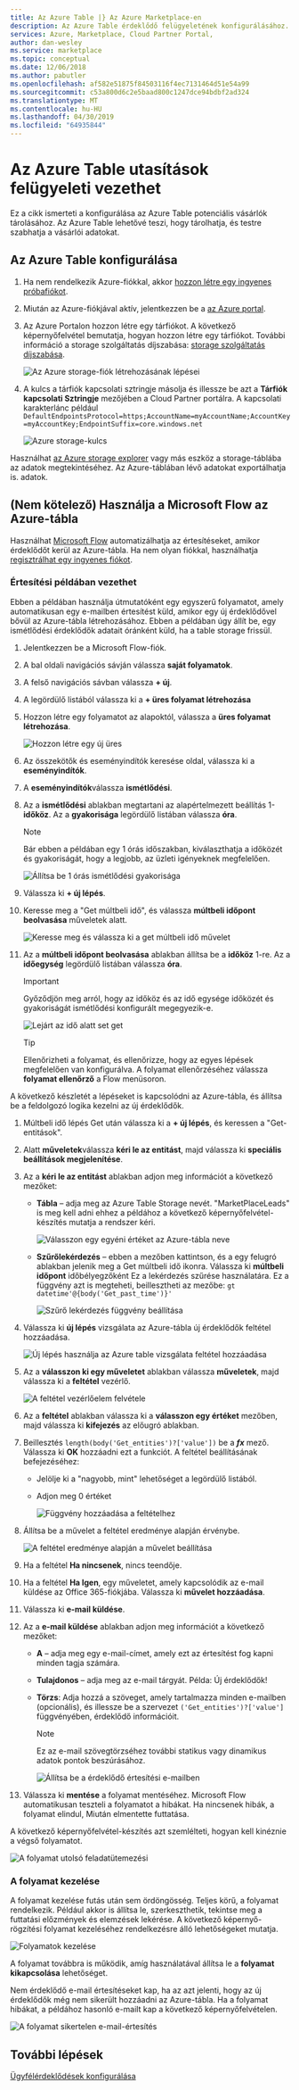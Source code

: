 ```yaml
---
title: Az Azure Table |} Az Azure Marketplace-en
description: Az Azure Table érdeklődő felügyeletének konfigurálásához.
services: Azure, Marketplace, Cloud Partner Portal,
author: dan-wesley
ms.service: marketplace
ms.topic: conceptual
ms.date: 12/06/2018
ms.author: pabutler
ms.openlocfilehash: af582e51875f84503116f4ec7131464d51e54a99
ms.sourcegitcommit: c53a800d6c2e5baad800c1247dce94bdbf2ad324
ms.translationtype: MT
ms.contentlocale: hu-HU
ms.lasthandoff: 04/30/2019
ms.locfileid: "64935844"
---
```

# <a name="lead-management-instructions-for-azure-table"></a>Az Azure Table utasítások felügyeleti vezethet

Ez a cikk ismerteti a konfigurálása az Azure Table potenciális vásárlók tárolásához. Az Azure Table lehetővé teszi, hogy tárolhatja, és testre szabhatja a vásárlói adatokat.

## <a name="to-configure-azure-table"></a>Az Azure Table konfigurálása

1.  Ha nem rendelkezik Azure-fiókkal, akkor [hozzon létre egy ingyenes próbafiókot](https://azure.microsoft.com/pricing/free-trial/).

2.  Miután az Azure-fiókjával aktív, jelentkezzen be a [az Azure portal](https://portal.azure.com).
3.  Az Azure Portalon hozzon létre egy tárfiókot. A következő képernyőfelvétel bemutatja, hogyan hozzon létre egy tárfiókot. További információ a storage szolgáltatás díjszabása: [storage szolgáltatás díjszabása](https://azure.microsoft.com/pricing/details/storage/).

    ![Az Azure storage-fiók létrehozásának lépései](./media/cloud-partner-portal-lead-management-instructions-azure-table/azurestoragecreate.png)

4.  A kulcs a tárfiók kapcsolati sztringje másolja és illessze be azt a **Tárfiók kapcsolati Sztringje** mezőjében a Cloud Partner portálra. A kapcsolati karakterlánc például `DefaultEndpointsProtocol=https;AccountName=myAccountName;AccountKey=myAccountKey;EndpointSuffix=core.windows.net`
    
    ![Azure storage-kulcs](./media/cloud-partner-portal-lead-management-instructions-azure-table/azurestoragekeys.png)

Használhat [az Azure storage explorer](https://azurestorageexplorer.codeplex.com/) vagy más eszköz a storage-táblába az adatok megtekintéséhez. Az Azure-táblában lévő adatokat exportálhatja is.
adatok.

## <a name="optional-use-microsoft-flow-with-an-azure-table"></a>**(Nem kötelező)**  Használja a Microsoft Flow az Azure-tábla

Használhat [Microsoft Flow](https://docs.microsoft.com/flow/) automatizálhatja az értesítéseket, amikor érdeklődőt kerül az Azure-tábla. Ha nem olyan fiókkal, használhatja [regisztrálhat egy ingyenes fiókot](https://flow.microsoft.com/).

### <a name="lead-notification-example"></a>Értesítési példában vezethet

Ebben a példában használja útmutatóként egy egyszerű folyamatot, amely automatikusan egy e-mailben értesítést küld, amikor egy új érdeklődővel bővül az Azure-tábla létrehozásához. Ebben a példában úgy állít be, egy ismétlődési érdeklődők adatait óránként küld, ha a table storage frissül.

1. Jelentkezzen be a Microsoft Flow-fiók.
2. A bal oldali navigációs sávján válassza **saját folyamatok**.
3. A felső navigációs sávban válassza **+ új**.  
4. A legördülő listából válassza ki a **+ üres folyamat létrehozása**
5. Hozzon létre egy folyamatot az alapoktól, válassza a **üres folyamat létrehozása**.

   ![Hozzon létre egy új üres](./media/cloud-partner-portal-lead-management-instructions-azure-table/msflow-create-from-blank.png)

6. Az összekötők és eseményindítók keresése oldal, válassza ki a **eseményindítók**.
7. A **eseményindítók**válassza **ismétlődési**.
8. Az a **ismétlődési** ablakban megtartani az alapértelmezett beállítás 1- **időköz**. Az a **gyakorisága** legördülő listában válassza **óra**.

   >[!NOTE] 
   >Bár ebben a példában egy 1 órás időszakban, kiválaszthatja a időközét és gyakoriságát, hogy a legjobb, az üzleti igényeknek megfelelően.

   ![Állítsa be 1 órás ismétlődési gyakorisága](./media/cloud-partner-portal-lead-management-instructions-azure-table/msflow-recurrence-dropdown.png)

9. Válassza ki **+ új lépés**.
10. Keresse meg a "Get múltbeli idő", és válassza **múltbeli időpont beolvasása** műveletek alatt. 

    ![Keresse meg és válassza ki a get múltbeli idő művelet](./media/cloud-partner-portal-lead-management-instructions-azure-table/msflow-search-getpasttime.png)

11. Az a **múltbeli időpont beolvasása** ablakban állítsa be a **időköz** 1-re.  Az a **időegység** legördülő listában válassza **óra**.
    >[!IMPORTANT] 
    >Győződjön meg arról, hogy az időköz és az idő egysége időközét és gyakoriságát ismétlődési konfigurált megegyezik-e.

    ![Lejárt az idő alatt set get](./media/cloud-partner-portal-lead-management-instructions-azure-table/msflow-getpast-time.png)

    >[!TIP] 
    >Ellenőrizheti a folyamat, és ellenőrizze, hogy az egyes lépések megfelelően van konfigurálva. A folyamat ellenőrzéséhez válassza **folyamat ellenőrző** a Flow menüsoron.

A következő készletét a lépéseket is kapcsolódni az Azure-tábla, és állítsa be a feldolgozó logika kezelni az új érdeklődők.

1. Múltbeli idő lépés Get után válassza ki a **+ új lépés**, és keressen a "Get-entitások".
2. Alatt **műveletek**válassza **kéri le az entitást**, majd válassza ki **speciális beállítások megjelenítése**.
3. Az a **kéri le az entitást** ablakban adjon meg információt a következő mezőket:

   - **Tábla** – adja meg az Azure Table Storage nevét. "MarketPlaceLeads" is meg kell adni ehhez a példához a következő képernyőfelvétel-készítés mutatja a rendszer kéri. 

     ![Válasszon egy egyéni értéket az Azure-tábla neve](./media/cloud-partner-portal-lead-management-instructions-azure-table/msflow-getentities-table-name.png)

   - **Szűrőlekérdezés** – ebben a mezőben kattintson, és a egy felugró ablakban jelenik meg a Get múltbeli idő ikonra. Válassza ki **múltbeli időpont** időbélyegzőként Ez a lekérdezés szűrése használatára. Ez a függvény azt is megteheti, beillesztheti az mezőbe: `gt datetime'@{body('Get_past_time')}'`

     ![Szűrő lekérdezés függvény beállítása](./media/cloud-partner-portal-lead-management-instructions-azure-table/msflow-getentities-filterquery.png)

4. Válassza ki **új lépés** vizsgálata az Azure-tábla új érdeklődők feltétel hozzáadása.

   ![Új lépés használja az Azure table vizsgálata feltétel hozzáadása](./media/cloud-partner-portal-lead-management-instructions-azure-table/msflow-add-filterquery-new-step.png)

5. Az a **válasszon ki egy műveletet** ablakban válassza **műveletek**, majd válassza ki a **feltétel** vezérlő.

     ![A feltétel vezérlőelem felvétele](./media/cloud-partner-portal-lead-management-instructions-azure-table/msflow-action-condition-control.png)

6. Az a **feltétel** ablakban válassza ki a **válasszon egy értéket** mezőben, majd válassza ki **kifejezés** az előugró ablakban.
7. Beillesztés `length(body('Get_entities')?['value'])` be a ***fx*** mező. Válassza ki **OK** hozzáadni ezt a funkciót. A feltétel beállításának befejezéséhez:

   - Jelölje ki a "nagyobb, mint" lehetőséget a legördülő listából.
   - Adjon meg 0 értéket 

     ![Függvény hozzáadása a feltételhez](./media/cloud-partner-portal-lead-management-instructions-azure-table/msflow-condition-fx0.png)

8. Állítsa be a művelet a feltétel eredménye alapján érvénybe.

     ![A feltétel eredménye alapján a művelet beállítása](./media/cloud-partner-portal-lead-management-instructions-azure-table/msflow-condition-pick-action.png)

9. Ha a feltétel **Ha nincsenek**, nincs teendője. 
10. Ha a feltétel **Ha Igen**, egy műveletet, amely kapcsolódik az e-mail küldése az Office 365-fiókjába. Válassza ki **művelet hozzáadása**.
11. Válassza ki **e-mail küldése**. 
12. Az a **e-mail küldése** ablakban adjon meg információt a következő mezőket:

    - **A** – adja meg egy e-mail-címet, amely ezt az értesítést fog kapni minden tagja számára.
    - **Tulajdonos** – adja meg az e-mail tárgyát. Példa: Új érdeklődők!
    - **Törzs**:   Adja hozzá a szöveget, amely tartalmazza minden e-mailben (opcionális), és illessze be a szervezet `('Get_entities')?['value']` függvényében, érdeklődő információit.

      >[!NOTE] 
      >Ez az e-mail szövegtörzséhez további statikus vagy dinamikus adatok pontok beszúrásához.

       ![Állítsa be a érdeklődő értesítési e-mailben](./media/cloud-partner-portal-lead-management-instructions-azure-table/msflow-emailbody-fx.png)

13. Válassza ki **mentése** a folyamat mentéséhez. Microsoft Flow automatikusan teszteli a folyamatot a hibákat. Ha nincsenek hibák, a folyamat elindul, Miután elmentette futtatása.

A következő képernyőfelvétel-készítés azt szemlélteti, hogyan kell kinéznie a végső folyamatot.

 ![A folyamat utolsó feladatütemezési](./media/cloud-partner-portal-lead-management-instructions-azure-table/msflow-end-to-end.png)

### <a name="managing-your-flow"></a>A folyamat kezelése

A folyamat kezelése futás után sem ördöngösség.  Teljes körű, a folyamat rendelkezik. Például akkor is állítsa le, szerkeszthetik, tekintse meg a futtatási előzmények és elemzések lekérése. A következő képernyő-rögzítési folyamat kezeléséhez rendelkezésre álló lehetőségeket mutatja. 

 ![Folyamatok kezelése](./media/cloud-partner-portal-lead-management-instructions-azure-table/msflow-manage-completed.png)

A folyamat továbbra is működik, amíg használatával állítsa le a **folyamat kikapcsolása** lehetőséget.

Nem érdeklődő e-mail értesítéseket kap, ha az azt jelenti, hogy az új érdeklődők még nem sikerült hozzáadni az Azure-tábla. Ha a folyamat hibákat, a példához hasonló e-mailt kap a következő képernyőfelvételen.

 ![A folyamat sikertelen e-mail-értesítés](./media/cloud-partner-portal-lead-management-instructions-azure-table/msflow-failure-note.png)

## <a name="next-steps"></a>További lépések

[Ügyfélérdeklődések konfigurálása](https://docs.microsoft.com/azure/marketplace/cloud-partner-portal-orig/cloud-partner-portal-get-customer-leads)